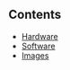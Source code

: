 ## Contents
- [Hardware](https://exceptionhasoccured.github.io/InTime/hardware)
- [Software](https://exceptionhasoccured.github.io/InTime/software)
- [Images](https://exceptionhasoccured.github.io/InTime/images)
